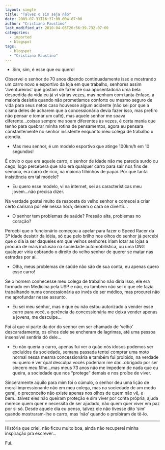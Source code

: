 ```yaml
---
layout: single
title: "Talvez o sim seja não"
date: 2009-07-31T16:37:00.004-07:00
author: "Cristiano Faustino"
last_modified_at: 2010-04-05T20:56:39.732-07:00
categories:
  - imported
  - blogspot
tags:
  - blogspot
  - "Cristiano Faustino"
---
```


- Sim, sim, é esse que eu quero!



Observei o senhor de 70 anos dizendo continuadamente isso e mostrando um carro novo e esportivo da loja em que trabalho, senhores assim ‘aventureiros’ que gostam de fazer de sua aposentadoria uma bela despedida da vida eu já vi várias vezes, mas nenhum com tanta ênfase, a maioria desistia quando não prometíamos conforto ou mesmo seguro de vida para seus netos caso houvesse algum acidente (não sei por que a cisma deles de acharem que a concessionária devia fazer isso, mas prefiro não pensar e tomar um café), mas aquele senhor me soava diferente...coisas sempre me soam diferentes às vezes, é certa mania que tenho para quebrar minha rotina de pensamentos, agora eu pensara constantemente no senhor insistente enquanto meu colega de trabalho o atendia.



- Mas meu senhor, é um modelo esportivo que atinge 100km/h em 10 segundos!



É obvio o que era aquele carro, o senhor de idade não me parecia surdo ou cego, logo percebera que não era qualquer carro para sair nos fins de semana, era carro de rico, na maioria filhinhos de papai. Por que tanta insistência em tal modelo?



- Eu quero esse modelo, vi na internet, sei as características meu jovem...não precisa dizer.



Na verdade gostei muito da resposta do velho senhor e comecei a criar certo carisma por ele nessa hora, deixem o cara se divertir...



- O senhor tem problemas de saúde? Pressão alta, problemas no coração?



Percebi que o funcionário começou a apelar para fazer o Speed Racer da 3º idade desistir da idéia, só que pelo brilho nos olhos do senhor já percebi que o dia ia ser daqueles em que velhos senhores iriam lotar as lojas a procura de mais inclusão na sociedade automobilística, ou uma ONG qualquer viria cobrando o direito do velho senhor de querer se matar nas estradas por aí.



- Olha, meus problemas de saúde não são de sua conta, eu apenas quero esse carro!



Se o homem conhecesse meu colega de trabalho não diria isso, ele era formado em Medicina pela USP e não, eu também não sei o que ele fazia trabalhando numa concessionária ao invés de ser médico, mas procurei não me aprofundar nesse assunto.



- Eu sei meu senhor, mas é que eu não estou autorizado a vender esse carro para você, a gerência da concessionária me deixa vender apenas a jovens, me desculpe...



Foi aí que vi parte da dor do senhor em ser chamado de ‘velho’ descaradamente, os olhos dele se encheram de lagrimas, até uma pessoa insensível sentiria dó dele...



- Eu não queria o carro, apenas fui ver o quão nós idosos podemos ser excluídos da sociedade, semana passada tentei comprar uma moto normal nessa mesma concessionária e também fui proibido, na verdade eu quero é ver qual desculpa vocês poderiam me dar...obrigado por ser sincero meu filho...mas meus 73 anos não me impedem de nada que eu queira, a sociedade que nos “protege” demais e nos proíbe de viver.



Sinceramente aquilo para mim foi o cúmulo, o senhor deu uma lição de moral impressionante não em meu colega, mas na sociedade de um modo geral, o preconceito não existe apenas nos olhos de quem não vê, e bem...talvez eles não queiram proteção e sim viver por conta própria, ajuda merece quem quer e necessita de ser ajudado, não quem quer viver em paz por si só. Desde aquele dia eu penso, talvez ele não tivesse dito ‘sim’ quando mostraram-lhe o carro, mas ‘não’ quando o proibiram de tê-lo.





-----



História que criei, não ficou muito boa, ainda não recuperei minha inspiração pra escrever...

Fui.